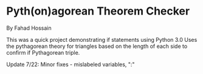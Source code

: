 # Pyth(on)agorean Theorem Checker

By Fahad Hossain

This was a quick project demonstrating if statements using Python 3.0 Uses the pythagorean theory for triangles based on the length of each side to confirm if Pythagorean triple.

Update 7/22: Minor fixes - mislabeled variables, ":"
